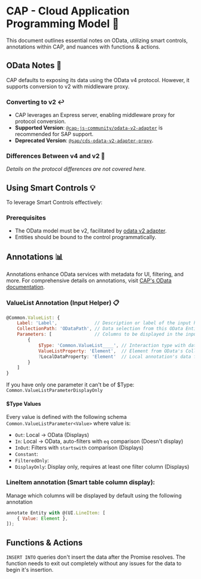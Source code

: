 # CAP - Cloud Application Programming Model 🚀

This document outlines essential notes on OData, utilizing smart controls, annotations within CAP, and nuances with functions & actions.

## OData Notes 📝

CAP defaults to exposing its data using the OData v4 protocol. However, it supports conversion to v2 with middleware proxy.

### Converting to v2 ↩️

- CAP leverages an Express server, enabling middleware proxy for protocol conversion.
- **Supported Version**: [`@cap-js-community/odata-v2-adapter`](https://www.npmjs.com/package/@cap-js-community/odata-v2-adapter#cap-js-communityodata-v2-adapter-cov2ap) is recommended for SAP support.
- **Deprecated Version**: [`@sap/cds-odata-v2-adapter-proxy`](https://www.npmjs.com/package/@sap/cds-odata-v2-adapter-proxy).

### Differences Between v4 and v2 🔄

*Details on the protocol differences are not covered here.*

## Using Smart Controls 💡

To leverage Smart Controls effectively:

### Prerequisites

- The OData model must be v2, facilitated by [odata v2 adapter](https://github.com/cap-js-community/odata-v2-adapter).
- Entities should be bound to the control programmatically.

## Annotations 📊

Annotations enhance OData services with metadata for UI, filtering, and more. For comprehensive details on annotations, visit [CAP's OData documentation](https://cap.cloud.sap/docs/advanced/odata#vocabularies).

### ValueList Annotation (Input Helper) 📋

```js
@Common.ValueList: {
    Label: 'Label',              // Description or label of the input helper
    CollectionPath: 'ODataPath', // Data selection from this OData Entity
    Parameters: [                // Columns to be displayed in the input helper
        {
            $Type: 'Common.ValueList____', // Interaction type with data
            ValueListProperty: 'Element',  // Element from OData's CollectionPath
            ?LocalDataProperty: 'Element'  // Local annotation's data filtered
        }
    ]
}
```
If you have only one parameter it can't be of $Type: `Common.ValueListParameterDisplayOnly`

#### $Type Values
Every value is defined with the following schema `Common.ValueListParameter<Value>` where value is:
- `Out`: Local -> OData (Displays)
- `In`: Local -> OData, auto-filters with `eq` comparison (Doesn't display)
- `InOut`: Filters with `startswith` comparison (Displays)
- `Constant`: 
- `FilteredOnly`:
- `DisplayOnly`: Display only, requires at least one filter column (Displays)

### LineItem annotation (Smart table column display):
Manage which columns will be displayed by default using the following annotation
```js
annotate Entity with @(UI.LineItem: [
    { Value: Element },
]);
```

## Functions & Actions

`INSERT INTO` queries don't insert the data after the Promise resolves. The function needs to exit out completely without any issues for the data to begin it's insertion.